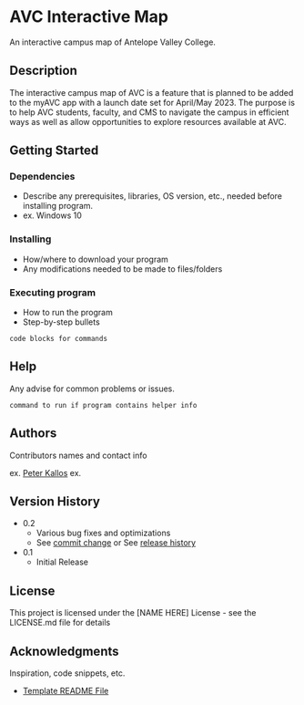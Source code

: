 # AVC Interactive Map

An interactive campus map of Antelope Valley College.

## Description

The interactive campus map of AVC is a feature that is planned to be added to the myAVC app with a launch date set for April/May 2023. The purpose is to help AVC students, faculty, and CMS to navigate the campus in efficient ways as well as allow opportunities to explore resources available at AVC.

## Getting Started

### Dependencies

* Describe any prerequisites, libraries, OS version, etc., needed before installing program.
* ex. Windows 10

### Installing

* How/where to download your program
* Any modifications needed to be made to files/folders

### Executing program

* How to run the program
* Step-by-step bullets
```
code blocks for commands
```

## Help

Any advise for common problems or issues.
```
command to run if program contains helper info
```

## Authors

Contributors names and contact info

ex. [Peter Kallos](https://www.linkedin.com/in/peter-kallos/)
ex.

## Version History

* 0.2
    * Various bug fixes and optimizations
    * See [commit change]() or See [release history]()
* 0.1
    * Initial Release

## License

This project is licensed under the [NAME HERE] License - see the LICENSE.md file for details

## Acknowledgments

Inspiration, code snippets, etc.
* [Template README File](https://gist.github.com/DomPizzie/7a5ff55ffa9081f2de27c315f5018afc)

